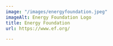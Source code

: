 ```yaml
---
image: "/images/energyfoundation.jpeg"
imageAlt: Energy Foundation Logo
title: Energy Foundation
url: https://www.ef.org/

---
```

